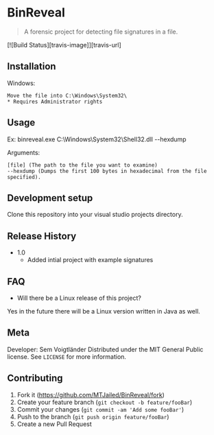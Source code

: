 # BinReveal
> A forensic project for detecting file signatures in a file.

[![Build Status][travis-image]][travis-url]


## Installation

Windows:

```
Move the file into C:\Windows\System32\
* Requires Administrator rights
```

## Usage

Ex: binreveal.exe C:\Windows\System32\Shell32.dll --hexdump

Arguments:

```
[file] (The path to the file you want to examine)
--hexdump (Dumps the first 100 bytes in hexadecimal from the file specified).
```

## Development setup

Clone this repository into your visual studio projects directory.


## Release History
* 1.0
  * Added intial project with example signatures
  
## FAQ

* Will there be a Linux release of this project?

Yes in the future there will be a Linux version written in Java as well.

## Meta

Developer: Sem Voigtländer
Distributed under the MIT General Public license. See ``LICENSE`` for more information.

## Contributing

1. Fork it (<https://github.com/MTJailed/BinReveal/fork>)
2. Create your feature branch (`git checkout -b feature/fooBar`)
3. Commit your changes (`git commit -am 'Add some fooBar'`)
4. Push to the branch (`git push origin feature/fooBar`)
5. Create a new Pull Request
